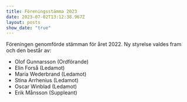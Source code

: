 ```yaml
---
title: Föreningsstämma 2023
date: 2023-07-02T13:12:38.967Z
layout: posts
show_date: "true"
---
```

Föreningen genomförde stämman för året 2022. Ny styrelse valdes fram och den består av:

* Olof Gunnarsson (Ordförande)
* Elin Forså (Ledamot)
* Maria Wederbrand (Ledamot)
* Stina Arrhenius (Ledamot)
* Oscar Winblad (Ledamot)
* Erik Månsson (Suppleant)